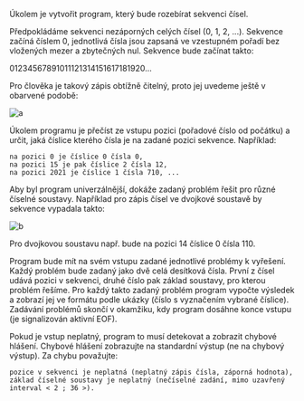 Úkolem je vytvořit program, který bude rozebírat sekvenci čísel.

Předpokládáme sekvenci nezáporných celých čísel (0, 1, 2, ...). Sekvence začíná číslem 0, jednotlivá čísla jsou zapsaná ve vzestupném pořadí bez vložených mezer a zbytečných nul. Sekvence bude začínat takto:

01234567891011121314151617181920...

Pro člověka je takový zápis obtížně čitelný, proto jej uvedeme ještě v obarvené podobě:

<img>![a](https://user-images.githubusercontent.com/47743251/224508557-47ed1997-8d45-40f2-8a7e-c31f560fa139.png)</img>

Úkolem programu je přečíst ze vstupu pozici (pořadové číslo od počátku) a určit, jaká číslice kterého čísla je na zadané pozici sekvence. Například:

    na pozici 0 je číslice 0 čísla 0,
    na pozici 15 je pak číslice 2 čísla 12,
    na pozici 2021 je číslice 1 čísla 710, ...

Aby byl program univerzálnější, dokáže zadaný problém řešit pro různé číselné soustavy. Například pro zápis čísel ve dvojkové soustavě by sekvence vypadala takto:

<img>![b](https://user-images.githubusercontent.com/47743251/224508517-e058d83f-629b-4d92-80b7-52ee37809b2d.png)</img>

Pro dvojkovou soustavu např. bude na pozici 14 číslice 0 čísla 110.

Program bude mít na svém vstupu zadané jednotlivé problémy k vyřešení. Každý problém bude zadaný jako dvě celá desítková čísla. První z čísel udává pozici v sekvenci, druhé číslo pak základ soustavy, pro kterou problém řešíme. Pro každý takto zadaný problém program vypočte výsledek a zobrazí jej ve formátu podle ukázky (číslo s vyznačením vybrané číslice). Zadávání problémů skončí v okamžiku, kdy program dosáhne konce vstupu (je signalizován aktivní EOF).

Pokud je vstup neplatný, program to musí detekovat a zobrazit chybové hlášení. Chybové hlášení zobrazujte na standardní výstup (ne na chybový výstup). Za chybu považujte:

    pozice v sekvenci je neplatná (neplatný zápis čísla, záporná hodnota),
    základ číselné soustavy je neplatný (nečíselné zadání, mimo uzavřený interval < 2 ; 36 >).
